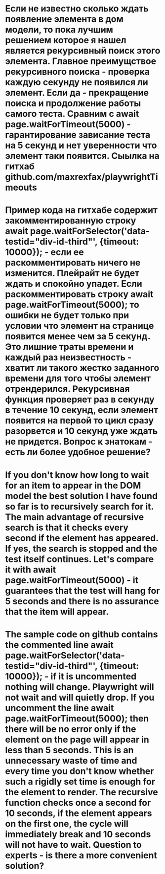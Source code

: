 # Если не известно сколько ждать появление элемента в дом модели, то пока лучшим решением которое я нашел является рекурсивный поиск этого элемента. Главное преимущствое рекурсивного поиска - проверка каждую секунду не появился ли элемент. Если да - прекращение поиска и продолжение работы самого теста. Сравним с await page.waitForTimeout(5000) - гарантирование зависание теста на 5 секунд и нет уверенности что элемент таки появится. Сыылка на гитхаб github.com/maxrexfax/playwrightTimeouts
# Пример кода на гитхабе содержит закомментированную строку await page.waitForSelector('data-testid="div-id-third"', {timeout: 10000}); - если ее раскомментировать ничего не изменится. Плейрайт не будет ждать и спокойно упадет. Если раскомментировать строку await page.waitForTimeout(5000); то ошибки не будет только при условии что элемент на странице появится менее чем за 5 секунд. Это лишние траты времени и каждый раз неизвестность - хватит ли такого жестко заданного времени для того чтобы элемент отрендерился. Рекурсивная функция проверяет раз в секунду в течение 10 секунд, если элемент появится на первой то цикл сразу разорвется и 10 секунд уже ждать не придется. Вопрос к знатокам - есть ли более удобное решение?
# If you don't know how long to wait for an item to appear in the DOM model the best solution I have found so far is to recursively search for it. The main advantage of recursive search is that it checks every second if the element has appeared. If yes, the search is stopped and the test itself continues. Let's compare it with await page.waitForTimeout(5000) - it guarantees that the test will hang for 5 seconds and there is no assurance that the item will appear.
# The sample code on github contains the commented line await page.waitForSelector('data-testid="div-id-third"', {timeout: 10000}); - if it is uncommented nothing will change. Playwright will not wait and will quietly drop. If you uncomment the line await page.waitForTimeout(5000); then there will be no error only if the element on the page will appear in less than 5 seconds. This is an unnecessary waste of time and every time you don't know whether such a rigidly set time is enough for the element to render. The recursive function checks once a second for 10 seconds, if the element appears on the first one, the cycle will immediately break and 10 seconds will not have to wait. Question to experts - is there a more convenient solution?
